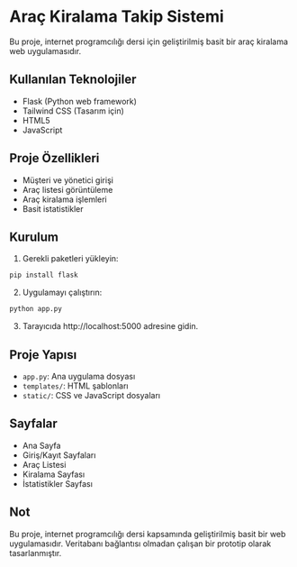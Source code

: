 # Araç Kiralama Takip Sistemi

Bu proje, internet programcılığı dersi için geliştirilmiş basit bir araç kiralama web uygulamasıdır.

## Kullanılan Teknolojiler
- Flask (Python web framework)
- Tailwind CSS (Tasarım için)
- HTML5
- JavaScript

## Proje Özellikleri
- Müşteri ve yönetici girişi
- Araç listesi görüntüleme
- Araç kiralama işlemleri
- Basit istatistikler

## Kurulum
1. Gerekli paketleri yükleyin:
```bash
pip install flask
```

2. Uygulamayı çalıştırın:
```bash
python app.py
```

3. Tarayıcıda http://localhost:5000 adresine gidin.

## Proje Yapısı
- `app.py`: Ana uygulama dosyası
- `templates/`: HTML şablonları
- `static/`: CSS ve JavaScript dosyaları

## Sayfalar
- Ana Sayfa
- Giriş/Kayıt Sayfaları
- Araç Listesi
- Kiralama Sayfası
- İstatistikler Sayfası

## Not
Bu proje, internet programcılığı dersi kapsamında geliştirilmiş basit bir web uygulamasıdır. Veritabanı bağlantısı olmadan çalışan bir prototip olarak tasarlanmıştır. 